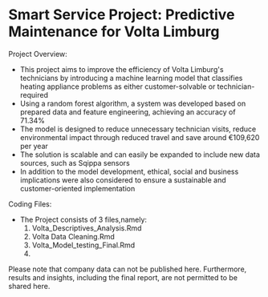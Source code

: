 # Smart Service Project: Predictive Maintenance for Volta Limburg

Project Overview:
- This project aims to improve the efficiency of Volta Limburg's technicians by introducing a machine learning model that classifies heating appliance problems as either customer-solvable or technician-required
- Using a random forest algorithm, a system was developed based on prepared data and feature engineering, achieving an accuracy of 71.34%
- The model is designed to reduce unnecessary technician visits, reduce environmental impact through reduced travel and save around €109,620 per year
- The solution is scalable and can easily be expanded to include new data sources, such as Sqippa sensors
- In addition to the model development, ethical, social and business implications were also considered to ensure a sustainable and customer-oriented implementation

Coding Files: 
- The Project consists of 3 files,namely:
    1. Volta_Descriptives_Analysis.Rmd
    2. Volta Data Cleaning.Rmd
    3. Volta_Model_testing_Final.Rmd
    4. 

Please note that company data can not be published here. Furthermore, results and insights, including the final report, are not permitted to be shared here.

